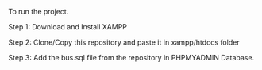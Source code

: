 To run the project.

Step 1: Download and Install XAMPP

Step 2: Clone/Copy this repository and paste it in xampp/htdocs folder

Step 3: Add the bus.sql file from the repository in PHPMYADMIN Database.
